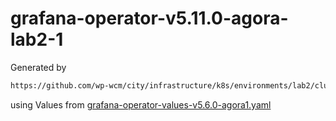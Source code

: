 # grafana-operator-v5.11.0-agora-lab2-1

Generated by

```bash
https://github.com/wp-wcm/city/infrastructure/k8s/environments/lab2/clusters/worker1-east/agora-observability/bin/./import -t grafana-operator -N agora-observability -r agora-lab2-1 -f grafana-operator-values-v5.6.0-agora1.yaml -v v5.11.0
```

using Values from [grafana-operator-values-v5.6.0-agora1.yaml](../bin/grafana-operator-values-v5.6.0-agora1.yaml)
